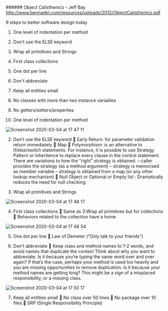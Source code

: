 ###### Object Calisthenics - Jeff Bay
http://www.bennadel.com/resources/uploads/2012/ObjectCalisthenics.pdf

9 steps to better software design today
1. One level of indentation per method
2. Don't use the ELSE keyword
3. Wrap all primitives and Strings
4. First class collections
5. One dot per line
6. Don't abbreviate
7. Keep all entities small
8. No classes with more than two instance variables
9. No getters/setters/properties


1. One level of indentation per method

![Screenshot 2020-03-04 at 17 47 11](https://user-images.githubusercontent.com/27693622/75907441-35197480-5e40-11ea-9a70-38e087dc1a04.png)

2. Don’t use the ELSE keyword
 Early Return: for parameter validation return immediately
 Map
 Polymorphism: is an alternative to if/else/switch statements. For instance,
it is possible to use Strategy Pattern or inheritence to replace every clause
in the control statement.
There are variations to how the "right" strategy is obtained.
– caller provides the strategy (as a method argument)
– strategy is memorised as member variable
– strategy is obtained from a map (or any other lookup mechanism)
 Null Object or Optional or Empty list : Dramatically reduces the need for
null checking.

3. Wrap all primitives and Strings

![Screenshot 2020-03-04 at 17 48 17](https://user-images.githubusercontent.com/27693622/75907529-59755100-5e40-11ea-95dd-e1745ac02f02.png)

4. First class collections
 Same as 3.Wrap all primitives but for collections
 Behaviors related to the collection have a home

![Screenshot 2020-03-04 at 17 48 54](https://user-images.githubusercontent.com/27693622/75907570-70b43e80-5e40-11ea-818c-af584c6038e0.png)

5. One dot per line
 Law of Demeter (“Only talk to your friends”)

6. Don’t abbreviate
 Keep class and method names to 1-2 words, and avoid names that
duplicate the context
Think about why you want to abbreviate. Is it because you’re typing the same word over
and over again? If that’s the case, perhaps your method is used too heavily and you are
missing opportunities to remove duplication. Is it because your method names are getting
long? This might be a sign of a misplaced responsibility, or a missing class.

![Screenshot 2020-03-04 at 17 50 17](https://user-images.githubusercontent.com/27693622/75907682-a0fbdd00-5e40-11ea-8c49-fc800d4765a3.png)

7. Keep all entities small
 No class over 50 lines
 No package over 10 files
 SRP (Single Responsibility Principle)

